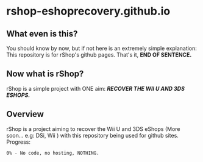 # rshop-eshoprecovery.github.io
## What even is this?
You should know by now, but if not here is an extremely simple explanation:
This repository is for rShop's github pages. That's it, **END OF SENTENCE.**

## Now what is rShop?
rShop is a simple project with ONE aim: ***RECOVER THE WII U AND 3DS ESHOPS.***

## Overview
rShop is a project aiming to recover the Wii U and 3DS eShops (More soon... e.g: DSi, Wii ) with this
repository being used for github sites.
Progress:

`0% - No code, no hosting, NOTHING.`
